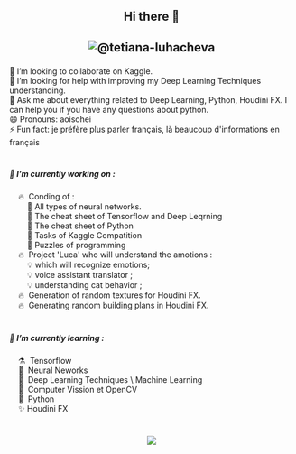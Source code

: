 ## <p align="center">Hi there 👋 </p> 

## <p align="center">![@tetiana-luhacheva](https://img.shields.io/badge/LinkedIN-%40tetiana--luhacheva-blue)  </p>  

👯 I’m looking to collaborate on Kaggle.
</br> 🤔 I’m looking for help with improving my Deep Learning Techniques understanding.
</br> 💬 Ask me about everything related to Deep Learning, Python, Houdini FX. I can help you if you have any questions about python.
</br> 😄 Pronouns: aoisohei
</br> ⚡ Fun fact: je préfère plus parler français, là beaucoup d'informations en français   

<h1 align="center"></h1>  

##### 🔭 I’m currently working on :
&nbsp;&nbsp;&nbsp;&nbsp;🔥&nbsp;&nbsp;Conding of : </br>
&nbsp;&nbsp;&nbsp;&nbsp;&nbsp;&nbsp;&nbsp; 🔧 All types of neural networks.</br>
&nbsp;&nbsp;&nbsp;&nbsp;&nbsp;&nbsp;&nbsp; 🔧 The cheat sheet of Tensorflow and Deep Leqrning</br>
&nbsp;&nbsp;&nbsp;&nbsp;&nbsp;&nbsp;&nbsp; 🔧 The cheat sheet of Python</br>
&nbsp;&nbsp;&nbsp;&nbsp;&nbsp;&nbsp;&nbsp; 🔧 Tasks of Kaggle Compatition</br>
&nbsp;&nbsp;&nbsp;&nbsp;&nbsp;&nbsp;&nbsp; 🔧 Puzzles of programming</br>
&nbsp;&nbsp;&nbsp;&nbsp;🔥&nbsp;&nbsp;Project 'Luca' who will understand the amotions :</br>
&nbsp;&nbsp;&nbsp;&nbsp;&nbsp;&nbsp;&nbsp; 💡 which will recognize emotions;</br>
&nbsp;&nbsp;&nbsp;&nbsp;&nbsp;&nbsp;&nbsp; 💡 voice assistant translator ;</br>
&nbsp;&nbsp;&nbsp;&nbsp;&nbsp;&nbsp;&nbsp; 💡 understanding cat behavior ;</br>
&nbsp;&nbsp;&nbsp;&nbsp;🔥&nbsp;&nbsp;Generation of random textures for Houdini FX.</br>
&nbsp;&nbsp;&nbsp;&nbsp;🔥&nbsp;&nbsp;Generating random building plans in Houdini FX.</br>

<h1 align="center"></h1>  

##### 🌱 I’m currently learning :</br>
&nbsp;&nbsp;&nbsp;&nbsp;⚗️&nbsp;&nbsp;Tensorflow</br>
&nbsp;&nbsp;&nbsp;&nbsp;🧹&nbsp;&nbsp;Neural Neworks</br>
&nbsp;&nbsp;&nbsp;&nbsp;🔮&nbsp;&nbsp;Deep Learning Techniques \ Machine Learning</br>
&nbsp;&nbsp;&nbsp;&nbsp;🐲&nbsp;&nbsp;Computer Vission et OpenCV</br>
&nbsp;&nbsp;&nbsp;&nbsp;🦄&nbsp;&nbsp;Python</br>
&nbsp;&nbsp;&nbsp;&nbsp;✨&nbsp;Houdini FX</br>

<h1 align="center"></h1>  

##### <p align="center">![](https://img.shields.io/badge/Telegram-%40terratsukiyomi-white)  </p>   

 
